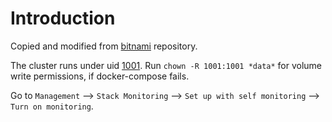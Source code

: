 # Introduction

Copied and modified from [bitnami](https://github.com/bitnami/containers/tree/main/bitnami/elasticsearch) repository.

The cluster runs under uid [1001](https://github.com/bitnami/containers/tree/main/bitnami/osclass). Run `chown -R 1001:1001 *data*` for volume write permissions, if docker-compose fails.

Go to `Management` --> `Stack Monitoring` --> `Set up with self monitoring` --> `Turn on monitoring`.
